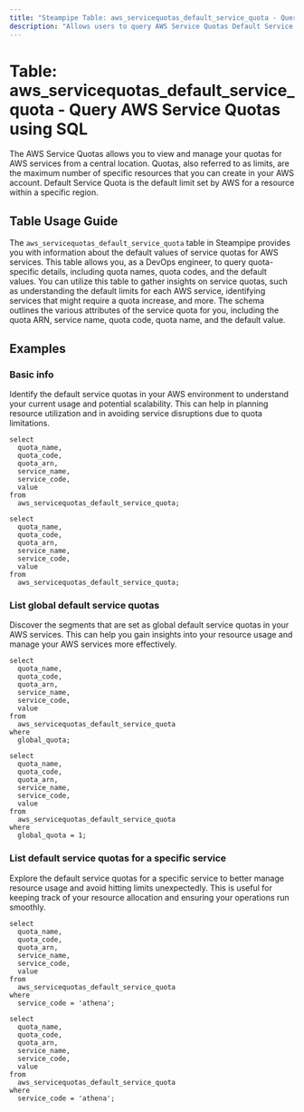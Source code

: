 ```yaml
---
title: "Steampipe Table: aws_servicequotas_default_service_quota - Query AWS Service Quotas using SQL"
description: "Allows users to query AWS Service Quotas Default Service Quota to retrieve information about the default values of service quotas for AWS services."
---
```


# Table: aws_servicequotas_default_service_quota - Query AWS Service Quotas using SQL

The AWS Service Quotas allows you to view and manage your quotas for AWS services from a central location. Quotas, also referred to as limits, are the maximum number of specific resources that you can create in your AWS account. Default Service Quota is the default limit set by AWS for a resource within a specific region.

## Table Usage Guide

The `aws_servicequotas_default_service_quota` table in Steampipe provides you with information about the default values of service quotas for AWS services. This table allows you, as a DevOps engineer, to query quota-specific details, including quota names, quota codes, and the default values. You can utilize this table to gather insights on service quotas, such as understanding the default limits for each AWS service, identifying services that might require a quota increase, and more. The schema outlines the various attributes of the service quota for you, including the quota ARN, service name, quota code, quota name, and the default value.

## Examples

### Basic info
Identify the default service quotas in your AWS environment to understand your current usage and potential scalability. This can help in planning resource utilization and in avoiding service disruptions due to quota limitations.

```sql+postgres
select
  quota_name,
  quota_code,
  quota_arn,
  service_name,
  service_code,
  value
from
  aws_servicequotas_default_service_quota;
```

```sql+sqlite
select
  quota_name,
  quota_code,
  quota_arn,
  service_name,
  service_code,
  value
from
  aws_servicequotas_default_service_quota;
```

### List global default service quotas
Discover the segments that are set as global default service quotas in your AWS services. This can help you gain insights into your resource usage and manage your AWS services more effectively.

```sql+postgres
select
  quota_name,
  quota_code,
  quota_arn,
  service_name,
  service_code,
  value
from
  aws_servicequotas_default_service_quota
where
  global_quota;
```

```sql+sqlite
select
  quota_name,
  quota_code,
  quota_arn,
  service_name,
  service_code,
  value
from
  aws_servicequotas_default_service_quota
where
  global_quota = 1;
```

### List default service quotas for a specific service
Explore the default service quotas for a specific service to better manage resource usage and avoid hitting limits unexpectedly. This is useful for keeping track of your resource allocation and ensuring your operations run smoothly.

```sql+postgres
select
  quota_name,
  quota_code,
  quota_arn,
  service_name,
  service_code,
  value
from
  aws_servicequotas_default_service_quota
where
  service_code = 'athena';
```

```sql+sqlite
select
  quota_name,
  quota_code,
  quota_arn,
  service_name,
  service_code,
  value
from
  aws_servicequotas_default_service_quota
where
  service_code = 'athena';
```